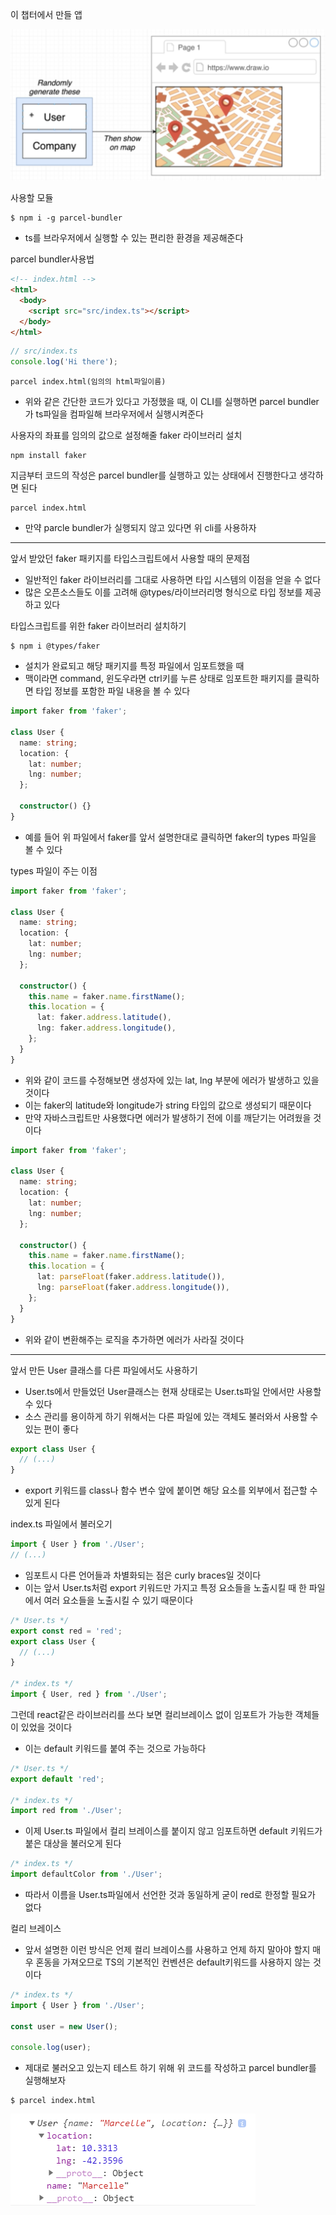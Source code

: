 이 챕터에서 만들 앱

![dp_overview](../img/dp_overview.png)

사용할 모듈

```terminal
$ npm i -g parcel-bundler
```

- ts를 브라우저에서 실행할 수 있는 편리한 환경을 제공해준다

parcel bundler사용법

```html
<!-- index.html -->
<html>
  <body>
    <script src="src/index.ts"></script>
  </body>
</html>
```

```ts
// src/index.ts
console.log('Hi there');
```

```terminal
parcel index.html(임의의 html파일이름)
```

- 위와 같은 간단한 코드가 있다고 가정했을 때, 이 CLI를 실행하면 parcel bundler가 ts파일을 컴파일해 브라우저에서 실행시켜준다

사용자의 좌표를 임의의 값으로 설정해줄 faker 라이브러리 설치

```terminal
npm install faker
```

지금부터 코드의 작성은 parcel bundler를 실행하고 있는 상태에서 진행한다고 생각하면 된다

```terminal
parcel index.html
```

- 만약 parcle bundler가 실행되지 않고 있다면 위 cli를 사용하자

---

앞서 받았던 faker 패키지를 타입스크립트에서 사용할 때의 문제점

- 일반적인 faker 라이브러리를 그대로 사용하면 타입 시스템의 이점을 얻을 수 없다
- 많은 오픈소스들도 이를 고려해 @types/라이브러리명 형식으로 타입 정보를 제공하고 있다

타입스크립트를 위한 faker 라이브러리 설치하기

```terminal
$ npm i @types/faker
```

- 설치가 완료되고 해당 패키지를 특정 파일에서 임포트했을 때
- 맥이라면 command, 윈도우라면 ctrl키를 누른 상태로 임포트한 패키지를 클릭하면 타입 정보를 포함한 파일 내용을 볼 수 있다

```ts
import faker from 'faker';

class User {
  name: string;
  location: {
    lat: number;
    lng: number;
  };

  constructor() {}
}
```

- 예를 들어 위 파일에서 faker를 앞서 설명한대로 클릭하면 faker의 types 파일을 볼 수 있다

types 파일이 주는 이점

```ts
import faker from 'faker';

class User {
  name: string;
  location: {
    lat: number;
    lng: number;
  };

  constructor() {
    this.name = faker.name.firstName();
    this.location = {
      lat: faker.address.latitude(),
      lng: faker.address.longitude(),
    };
  }
}
```

- 위와 같이 코드를 수정해보면 생성자에 있는 lat, lng 부분에 에러가 발생하고 있을 것이다
- 이는 faker의 latitude와 longitude가 string 타입의 값으로 생성되기 때문이다
- 만약 자바스크립트만 사용했다면 에러가 발생하기 전에 이를 깨닫기는 어려웠을 것이다

```ts
import faker from 'faker';

class User {
  name: string;
  location: {
    lat: number;
    lng: number;
  };

  constructor() {
    this.name = faker.name.firstName();
    this.location = {
      lat: parseFloat(faker.address.latitude()),
      lng: parseFloat(faker.address.longitude()),
    };
  }
}
```

- 위와 같이 변환해주는 로직을 추가하면 에러가 사라질 것이다

---

앞서 만든 User 클래스를 다른 파일에서도 사용하기

- User.ts에서 만들었던 User클래스는 현재 상태로는 User.ts파일 안에서만 사용할 수 있다
- 소스 관리를 용이하게 하기 위해서는 다른 파일에 있는 객체도 불러와서 사용할 수 있는 편이 좋다

```ts
export class User {
  // (...)
}
```

- export 키워드를 class나 함수 변수 앞에 붙이면 해당 요소를 외부에서 접근할 수 있게 된다

index.ts 파일에서 불러오기

```ts
import { User } from './User';
// (...)
```

- 임포트시 다른 언어들과 차별화되는 점은 curly braces일 것이다
- 이는 앞서 User.ts처럼 export 키워드만 가지고 특정 요소들을 노출시킬 때 한 파일에서 여러 요소들을 노출시킬 수 있기 때문이다

```ts
/* User.ts */
export const red = 'red';
export class User {
  // (...)
}

/* index.ts */
import { User, red } from './User';
```

그런데 react같은 라이브러리를 쓰다 보면 컬리브레이스 없이 임포트가 가능한 객체들이 있었을 것이다

- 이는 default 키워드를 붙여 주는 것으로 가능하다

```ts
/* User.ts */
export default 'red';

/* index.ts */
import red from './User';
```

- 이제 User.ts 파일에서 컬리 브레이스를 붙이지 않고 임포트하면 default 키워드가 붙은 대상을 불러오게 된다

```ts
/* index.ts */
import defaultColor from './User';
```

- 따라서 이름을 User.ts파일에서 선언한 것과 동일하게 굳이 red로 한정할 필요가 없다

컬리 브레이스

- 앞서 설명한 이런 방식은 언제 컬리 브레이스를 사용하고 언제 하지 말아야 할지 매우 혼동을 가져오므로 TS의 기본적인 컨벤션은 default키워드를 사용하지 않는 것이다

```ts
/* index.ts */
import { User } from './User';

const user = new User();

console.log(user);
```

- 제대로 불러오고 있는지 테스트 하기 위해 위 코드를 작성하고 parcel bundler를 실행해보자

```terminal
$ parcel index.html
```

![export_ts](../img/export_statements_ts.png)
